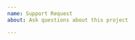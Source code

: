 ```yaml
---
name: Support Request
about: Ask questions about this project

---
```


<!-- 
STOP -- PLEASE READ!

GitHub is not the right place for support requests.

If you're looking for help, post your question on the [Kubernetes Slack ](http://slack.k8s.io/) Sig-Storage Channel.

If the matter is security related, please disclose it privately via https://kubernetes.io/security/.
-->
